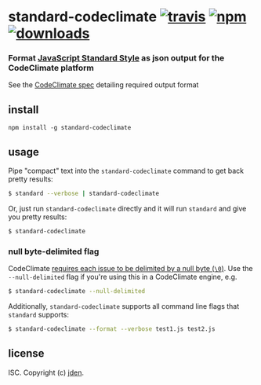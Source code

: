 # standard-codeclimate [![travis][travis-image]][travis-url] [![npm][npm-image]][npm-url] [![downloads][downloads-image]][downloads-url]

[travis-image]: https://img.shields.io/travis/jden/standard-codeclimate.svg?style=flat
[travis-url]: https://travis-ci.org/jden/standard-codeclimate
[npm-image]: https://img.shields.io/npm/v/standard-codeclimate?style=flat
[npm-url]: https://npmjs.org/package/standard-codeclimate
[downloads-image]: https://img.shields.io/npm/dm/standard-codeclimate.svg?style=flat
[downloads-url]: https://npmjs.org/package/standard-codeclimate

### Format [JavaScript Standard Style](https://github.com/feross/standard) as json output for the CodeClimate platform

See the [CodeClimate spec](https://github.com/codeclimate/spec/blob/master/SPEC.md) detailing required output format

## install

```
npm install -g standard-codeclimate
```

## usage

Pipe "compact" text into the `standard-codeclimate` command to get back pretty results:

```bash
$ standard --verbose | standard-codeclimate
```

Or, just run `standard-codeclimate` directly and it will run `standard` and give you pretty results:

```bash
$ standard-codeclimate
```

### null byte-delimited flag

CodeClimate [requires each issue to be delimited by a null byte (`\0`)](https://github.com/codeclimate/spec/blob/master/SPEC.md#output). Use the `--null-delimited` flag if you're using this in a CodeClimate engine, e.g.

```sh
$ standard-codeclimate --null-delimited
```

Additionally, `standard-codeclimate` supports all command line flags that `standard` supports:

```bash
$ standard-codeclimate --format --verbose test1.js test2.js
```

## license

ISC. Copyright (c) [jden](https://jden.us).

